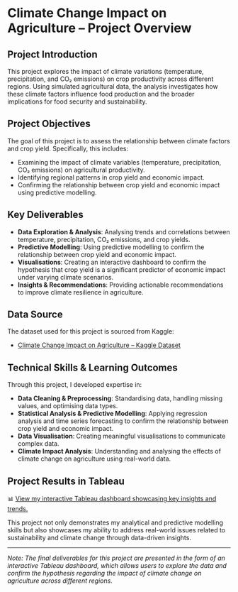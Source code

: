 # Climate Change Impact on Agriculture – Project Overview

## Project Introduction

This project explores the impact of climate variations (temperature, precipitation, and CO₂ emissions) on crop productivity across different regions. Using simulated agricultural data, the analysis investigates how these climate factors influence food production and the broader implications for food security and sustainability.

## Project Objectives

The goal of this project is to assess the relationship between climate factors and crop yield. Specifically, this includes:

- Examining the impact of climate variables (temperature, precipitation, CO₂ emissions) on agricultural productivity.
- Identifying regional patterns in crop yield and economic impact.
- Confirming the relationship between crop yield and economic impact using predictive modelling.

## Key Deliverables

- **Data Exploration & Analysis**: Analysing trends and correlations between temperature, precipitation, CO₂ emissions, and crop yields.
- **Predictive Modelling**: Using predictive modelling to confirm the relationship between crop yield and economic impact.
- **Visualisations**: Creating an interactive dashboard to confirm the hypothesis that crop yield is a significant predictor of economic impact under varying climate scenarios.
- **Insights & Recommendations**: Providing actionable recommendations to improve climate resilience in agriculture.

## Data Source

The dataset used for this project is sourced from Kaggle:

- [Climate Change Impact on Agriculture – Kaggle Dataset](https://www.kaggle.com/datasets/waqi786/climate-change-impact-on-agriculture?resource=download)

## Technical Skills & Learning Outcomes

Through this project, I developed expertise in:

- **Data Cleaning & Preprocessing**: Standardising data, handling missing values, and optimising data types.
- **Statistical Analysis & Predictive Modelling**: Applying regression analysis and time series forecasting to confirm the relationship between crop yield and economic impact.
- **Data Visualisation**: Creating meaningful visualisations to communicate complex data.
- **Climate Impact Analysis**: Understanding and analysing the effects of climate change on agriculture using real-world data.

## Project Results in Tableau

📊 [View my interactive Tableau dashboard showcasing key insights and trends.](https://public.tableau.com/app/profile/dounia.el.youssoufi/viz/ClimateChangeCropYield-AGlobalAnalysis1990-2024/ClimateChangeImpactonAgriculture)

This project not only demonstrates my analytical and predictive modelling skills but also showcases my ability to address real-world issues related to sustainability and climate change through data-driven insights.

---

*Note: The final deliverables for this project are presented in the form of an interactive Tableau dashboard, which allows users to explore the data and confirm the hypothesis regarding the impact of climate change on agriculture across different regions.*
